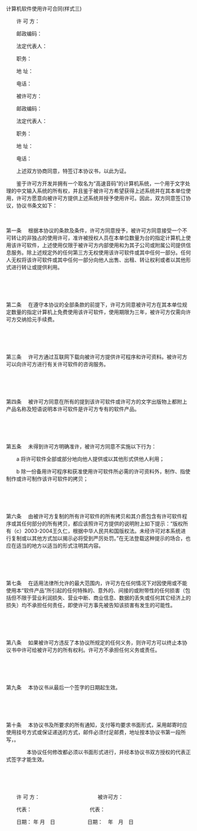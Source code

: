 



计算机软件使用许可合同(样式三)



 

　　许 可 方：

　　邮政编码：

　　法定代表人：

　　职务：

　　地 址：

　　电话：　　

　　被许可方：

　　邮政编码：

　　法定代表人：

　　职务：

　　地 址：

　　电话：　　

　　上述双方协商同意，特签订本协议书，以此为证。　　

　　鉴于许可方开发并拥有一个取名为“高速音码”的计算机系统，一个用于文字处理的中文输入系统的所有权，并且鉴于被许可方希望获得上述系统并在其本单位使用，许可方愿意向被许可方提供上述系统并授予使用许可。因此，双方同意签订协议，协议书条文如下：

　　

第一条
　根据本协议的条款及条件，许可方同意授予，被许可方同意接受一个不可转让的非独占的使用许可，准许被授权人员在本单位数量为台的指定计算机上使用该许可软件，上述使用仅限于被许可方内部使用和为其子公司或附属公司提供信息服务。除上述规定外的任何第三方无权使用该许可软件或其中任何一部分。任何人无权将该许可软件或其中任何一部分向他人出售、出租、转让权利或者以其他形式进行转让或提供利用。

　　

　　

第二条
　在遵守本协议的全部条款的前提下，许可方同意被许可方在其本单位规定数量的指定计算机上免费使用该许可软件，使用期限为三年，被许可方仅需向许可方交纳拾元手续费。

　　

　　

第三条
　许可方通过互联网下载向被许可方提供许可程序和许可资料。被许可方可以向许可方进行有关许可软件的咨询服务。

　　

　　

第四条
　被许可方同意在所有的提到该许可软件或许可方的文字出版物上都附上产品名称及短语说明本许可软件是许可方专有的软件产品。

　　

　　

第五条
　未得到许可方明确准许，被许可方同意不实施以下行为：

　　a 将许可软件全部或部分地向他人提供或以其他形式供他人利用；

　　b 除一份备用许可程序和获准使用许可软件所必需的许可资料外，制作、指使制作或许可制作该许可软件的拷贝；

　　

　　

第六条
　由被许可方复制的所有许可软件的所有拷贝和其介质包含有许可软件程序或其任何部分的所有拷贝，都应该照许可方提供的说明附上如下提示：“版权所有（c）2003-2004王久仁，根据中华人民共和国版权法。未经许可对本系统进行复制或以其他方式加以揭示必将受到严厉处罚。”在无法登载这种提示的场合，也应在适当的地方以适当的形式注明其内容。

　　

　　

第七条
　在适用法律所允许的最大范围内，许可方在任何情况下对因使用或不能使用本“软件产品”所引起的任何特殊的、意外的、间接的或附带性的任何损害（包括但不限于营业利润损失、营业中断、商业信息、数据的丢失或任何其它经济上的损失）均不承担任何责任，即使许可方事先被告知该损害有发生的可能性。

　　

　　

第八条
　如果被许可方违反了本协议所规定的任何义务，则许可方可以终止本协议书中许可给被许可方的所有权利。许可方不承担任何义务或责任。

　　

　　

第九条
　本协议书从最后一个签字的日期起生效。

　　

　　

第十条
　本协议书及所要求的所有通知，支付等均要求书面形式，采用邮寄时应使用挂号方式或保证递送的方式，邮件必须付足邮费，地址按本协议书第一段所写，。

　　　　本协议任何修改都必须以书面形式进行，并经本协议书双方授权的代表正式签字才能生效。

　　

　　　　

　　许 可 方：　　　　　　　　　　　 被许可方：

　　代表：　　　　　　　　　　　 代表：

　　日期： 年 月　日　　　　　　 日期：　年　月　日